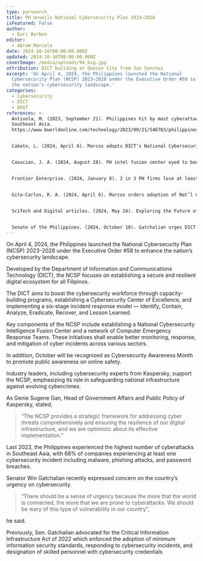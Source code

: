 ```yaml
---
type: parsearch
title: PH Unveils National Cybersecurity Plan 2023–2028
isFeatured: False
author:
  - Euri Barbon
editor:
  - Abram Marcelo
date: 2024-10-16T00:00:00.000Z
updated: 2024-10-16T00:00:00.000Z
coverImage: /media/uploads/94_big.jpg
attribution: DICT building at Quezon City from Jun Sanchez
excerpt: 'On April 4, 2024, the Philippines launched the National
  Cybersecurity Plan (NCSP) 2023–2028 under the Executive Order #58 to enhance
  the nation’s cybersecurity landscape.'
categories:
  - Cybersecurity
  - DICT
  - DOST
references: >-
  Antivola, M. (2023, September 21). Philippines hit by most cyberattacks in
  Southeast Asia.
  https://www.bworldonline.com/technology/2023/09/21/546783/philippines-hit-by-most-cyberattacks-in-southeast-asia/


  Cabato, L. (2024, April 6). Marcos adopts DICT’s National Cybersecurity Plan 2023–2028. https://articlesinfo.inquirer.net/1926956/marcos-adopts-dicts-national-cybersecurity-plan-2023-2028


  Casucian, J. A. (2024, August 28). PH intel fusion center eyed to boost cybersecurity — DICT. https://www.gmanetwork.com/articles/topstories/nation/918517/ph-intel-fusion-center-eyed-to-boost-cybersecurity-dict/story/


  Frontier Enterprise. (2024, January 8). 2 in 3 PH firms lose at least US$1M each to cyberattacks. https://www.frontier-enterprise.com/2-in-3-philippine-firms-lose-at-least-1-million-each-to-cyberattacks/


  Gita-Carlos, R. A. (2024, April 6). Marcos orders adoption of Nat’l Cybersecurity Plan 2023–2028. https://www.pna.gov.ph/articles/1222170


  SciTech and Digital articles. (2024, May 24). Exploring the Future of Philippine Cybersecurity: Kaspersky Shares Insights on NCSP 2023–2028. https://scitechanddigital.articles/2024/05/24/exploring-the-future-of-philippine-cybersecurity-kaspersky-shares-insights-on-ncsp-2023-2028/


  Senate of the Philippines. (2024, October 10). Gatchalian urges DICT to elevate the country’s cyber security as a national security concern. https://legacy.senate.gov.ph/press_release/2024/1010_gatchalian1.asp
---
```


On April 4, 2024, the Philippines launched the National Cybersecurity Plan (NCSP) 2023–2028 under the Executive Order #58 to enhance the nation’s cybersecurity landscape.

Developed by the Department of Information and Communications Technology (DICT), the NCSP focuses on establishing a secure and resilient digital ecosystem for all Filipinos.

The DICT aims to boost the cybersecurity workforce through capacity-building programs, establishing a Cybersecurity Center of Excellence, and implementing a six-stage incident response model — Identify, Contain, Analyze, Eradicate, Recover, and Lesson Learned.

Key components of the NCSP include establishing a National Cybersecurity Intelligence Fusion Center and a network of Computer Emergency Response Teams. These initiatives shall enable better monitoring, response, and mitigation of cyber incidents across various sectors.

In addition, October will be recognized as Cybersecurity Awareness Month to promote public awareness on online safety.

Industry leaders, including cybersecurity experts from Kaspersky, support the NCSP, emphasizing its role in safeguarding national infrastructure against evolving cybercrimes.

As Genie Sugene Gan, Head of Government Affairs and Public Policy of Kaspersky, stated,

> “The NCSP provides a strategic framework for addressing cyber threats comprehensively and ensuring the resilience of our digital infrastructure, and we are optimistic about its effective implementation.”

Last 2023, the Philippines experienced the highest number of cyberattacks in Southeast Asia, with 68% of companies experiencing at least one cybersecurity incident including malware, phishing attacks, and password breaches.

Senator Win Gatchalian recently expressed concern on the country’s urgency on cybersecurity.

> “There should be a sense of urgency because the more that the world is connected, the more that we are prone to cyberattacks. We should be wary of this type of vulnerability in our country”,

he said.

Previously, Sen. Gatchalian advocated for the Critical Information Infrastructure Act of 2022 which enforced the adoption of minimum information security standards, responding to cybersecurity incidents, and designation of skilled personnel with cybersecurity credentials
